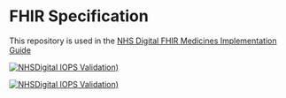 # FHIR Specification

 This repository is used in the [NHS Digital FHIR Medicines Implementation Guide](https://simplifier.net/guide/digitalmedicines/home) 

 [![NHSDigital IOPS Validation)](https://github.com/NHSDigital/NHSDigitial-FHIR-Medicines-ImplementationGuide/actions/workflows/integration.yml/badge.svg)](https://github.com/NHSDigital/NHSDigitial-FHIR-Medicines-ImplementationGuide/actions/workflows/integration.yml)

 [![NHSDigital IOPS Validation)](https://github.com/NHSDigital/NHSDigitial-FHIR-Medicines-ImplementationGuide/actions/workflows/terminology.yml/badge.svg)](https://github.com/NHSDigital/NHSDigitial-FHIR-Medicines-ImplementationGuide/actions/workflows/terminology.yml)
